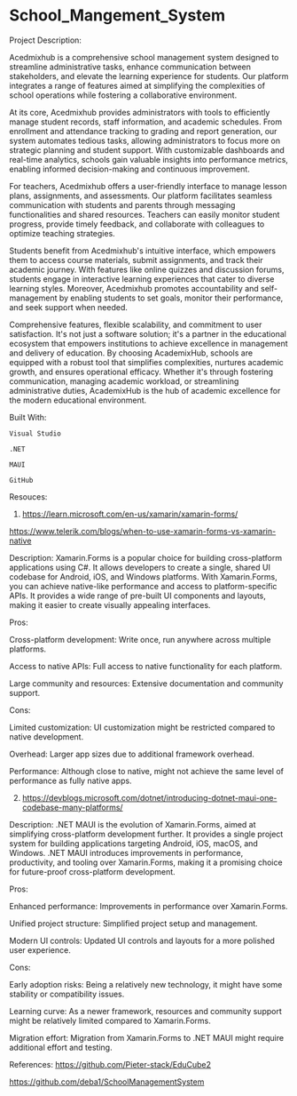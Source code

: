 # School_Mangement_System
Project Description:

Acedmixhub is a comprehensive school management system designed to streamline administrative tasks, enhance communication between stakeholders, and elevate the learning experience for students. Our platform integrates a range of features aimed at simplifying the complexities of school operations while fostering a collaborative environment. 


At its core, Acedmixhub provides administrators with tools to efficiently manage student records, staff information, and academic schedules. From enrollment and attendance tracking to grading and report generation, our system automates tedious tasks, allowing administrators to focus more on strategic planning and student support. With customizable dashboards and real-time analytics, schools gain valuable insights into performance metrics, enabling informed decision-making and continuous improvement. 
 
For teachers, Acedmixhub offers a user-friendly interface to manage lesson plans, assignments, and assessments. Our platform facilitates seamless communication with students and parents through messaging functionalities and shared resources. Teachers can easily monitor student progress, provide timely feedback, and collaborate with colleagues to optimize teaching strategies. 


Students benefit from Acedmixhub's intuitive interface, which empowers them to access course materials, submit assignments, and track their academic journey. With features like online quizzes and discussion forums, students engage in interactive learning experiences that cater to diverse learning styles. Moreover, Acedmixhub promotes accountability and self-management by enabling students to set goals, monitor their performance, and seek support when needed. 

Comprehensive features, flexible scalability, and commitment to user satisfaction. It's not just a software solution; it's a partner in the educational ecosystem that empowers institutions to achieve excellence in management and delivery of education. By choosing AcademixHub, schools are equipped with a robust tool that simplifies complexities, nurtures academic growth, and ensures operational efficacy. Whether it's through fostering communication, managing academic workload, or streamlining administrative duties, AcademixHub is the hub of academic excellence for the modern educational environment. 

Built With:

	Visual Studio

	.NET 

	MAUI

	GitHub

Resouces:

1.  https://learn.microsoft.com/en-us/xamarin/xamarin-forms/ 

https://www.telerik.com/blogs/when-to-use-xamarin-forms-vs-xamarin-native 

 

Description: Xamarin.Forms is a popular choice for building cross-platform applications using C#. It allows developers to create a single, shared UI codebase for Android, iOS, and Windows platforms. With Xamarin.Forms, you can achieve native-like performance and access to platform-specific APIs. It provides a wide range of pre-built UI components and layouts, making it easier to create visually appealing interfaces. 

 

Pros: 

Cross-platform development: Write once, run anywhere across multiple platforms. 

Access to native APIs: Full access to native functionality for each platform. 

Large community and resources: Extensive documentation and community support. 

 

Cons: 

Limited customization: UI customization might be restricted compared to native development. 

Overhead: Larger app sizes due to additional framework overhead. 

Performance: Although close to native, might not achieve the same level of performance as fully native apps.  

2. https://devblogs.microsoft.com/dotnet/introducing-dotnet-maui-one-codebase-many-platforms/ 

Description: .NET MAUI is the evolution of Xamarin.Forms, aimed at simplifying cross-platform development further. It provides a single project system for building applications targeting Android, iOS, macOS, and Windows. .NET MAUI introduces improvements in performance, productivity, and tooling over Xamarin.Forms, making it a promising choice for future-proof cross-platform development. 

Pros: 

Enhanced performance: Improvements in performance over Xamarin.Forms. 

Unified project structure: Simplified project setup and management. 

Modern UI controls: Updated UI controls and layouts for a more polished user experience. 

Cons: 

Early adoption risks: Being a relatively new technology, it might have some stability or compatibility issues. 

Learning curve: As a newer framework, resources and community support might be relatively limited compared to Xamarin.Forms. 

Migration effort: Migration from Xamarin.Forms to .NET MAUI might require additional effort and testing. 


References:
https://github.com/Pieter-stack/EduCube2 

https://github.com/deba1/SchoolManagementSystem 
